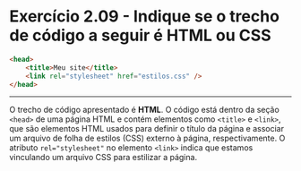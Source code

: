 # Exercício 2.09 - Indique se o trecho de código a seguir é HTML ou CSS

```html
<head>
    <title>Meu site</title>
    <link rel="stylesheet" href="estilos.css" />
</head>
```

---

O trecho de código apresentado é **HTML**. O código está dentro da seção
`<head>` de uma página HTML e contém elementos como `<title>` e `<link>`, que
são elementos HTML usados para definir o título da página e associar um arquivo
de folha de estilos (CSS) externo à página, respectivamente. O atributo
`rel="stylesheet"` no elemento `<link>` indica que estamos vinculando um arquivo
CSS para estilizar a página.
